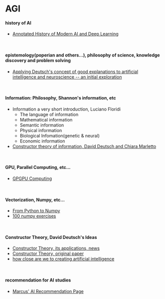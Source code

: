 # AGI

#### history of AI
- [Annotated History of Modern AI and Deep Learning](https://arxiv.org/abs/2212.11279)
<br/>

#### epistemology(poperian and others...), philosophy of science, knowledge discovery and problem solving
- [Applying Deutsch's concept of good explanations to artificial intelligence and neuroscience -- an initial exploration
](https://arxiv.org/abs/2012.09318)
<br/>

#### Information: Philosophy, Shannon's information, etc
- Information a very short introduction, Luciano Floridi
  - The language of information
  - Mathematical information
  - Semantic information
  - Physical information
  - Biological Infomation(genetic & neural)
  - Economic information
- [Constructor theory of information, David Deutsch and Chiara Marletto](https://royalsocietypublishing.org/doi/pdf/10.1098/rspa.2014.0540)  
<br/>

#### GPU, Parallel Computing, etc...
- [GPGPU Computing](https://arxiv.org/abs/1408.6923)
<br/>

#### Vectorization, Numpy, etc...
- [From Python to Numpy](https://www.labri.fr/perso/nrougier/from-python-to-numpy/)<br/>
- [100 numpy exercises](https://github.com/rougier/numpy-100)
<br/>

#### Constructor Theory, David Deutsch's Ideas
- [Constructor Theory, its applications, news](https://www.constructortheory.org/)
- [Constructor Theory, original paper](https://arxiv.org/abs/1210.7439)  
- [how close are we to creating artificial intelligence](https://aeon.co/essays/how-close-are-we-to-creating-artificial-intelligence)
<br/>

#### recommendation for AI studies  
- [Marcus' AI Recommendation Page](http://www.hutter1.net/ai/introref.htm)
<br/>

